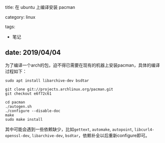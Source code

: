 title: 在 ubuntu 上编译安装 pacman

category: linux

tags: 
 - 笔记

date: 2019/04/04
---

为了编译一个arch的包，迫不得已需要在现有的机器上安装pacman，具体的编译过程如下：

<!--more-->

```shell
sudo apt install libarchive-dev bsdtar

git clone git://projects.archlinux.org/pacman.git
git checkout e6f72c61

cd pacman
./autogen.sh
./configure --disable-doc
make
sudo make install
```

其中可能会遇到一些依赖缺少，比如``gettext``, ``automake``, ``autopoint``, ``libcurl4-openssl-dev``, ``libarchive-dev``, ``bsdtar``，依赖补全以后重新configure即可。
